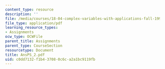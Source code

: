 ```yaml
---
content_type: resource
description: ''
file: /media/courses/18-04-complex-variables-with-applications-fall-1999/c0dd7132f1b437080c6ca2a1bc9119fb_AnsPS_2.pdf
file_type: application/pdf
learning_resource_types:
- Assignments
ocw_type: OCWFile
parent_title: Assignments
parent_type: CourseSection
resourcetype: Document
title: AnsPS_2.pdf
uid: c0dd7132-f1b4-3708-0c6c-a2a1bc9119fb
---
```

